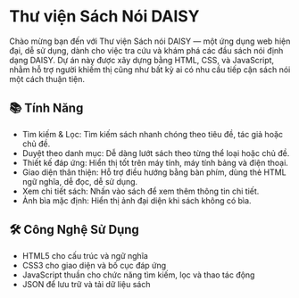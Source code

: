# Thư viện Sách Nói DAISY
Chào mừng bạn đến với Thư viện Sách nói DAISY — một ứng dụng web hiện đại, dễ sử dụng, dành cho việc tra cứu và khám phá các đầu sách nói định dạng DAISY. Dự án này được xây dựng bằng HTML, CSS, và JavaScript, nhằm hỗ trợ người khiếm thị cũng như bất kỳ ai có nhu cầu tiếp cận sách nói một cách thuận tiện.

## 📚 Tính Năng
- Tìm kiếm & Lọc: Tìm kiếm sách nhanh chóng theo tiêu đề, tác giả hoặc chủ đề.
- Duyệt theo danh mục: Dễ dàng lướt sách theo từng thể loại hoặc chủ đề.
- Thiết kế đáp ứng: Hiển thị tốt trên máy tính, máy tính bảng và điện thoại.
- Giao diện thân thiện: Hỗ trợ điều hướng bằng bàn phím, dùng thẻ HTML ngữ nghĩa, dễ đọc, dễ sử dụng.
- Xem chi tiết sách: Nhấn vào sách để xem thêm thông tin chi tiết.
- Ảnh bìa mặc định: Hiển thị ảnh đại diện khi sách không có bìa.

## 🛠️ Công Nghệ Sử Dụng
- HTML5 cho cấu trúc và ngữ nghĩa
- CSS3 cho giao diện và bố cục đáp ứng
- JavaScript thuần cho chức năng tìm kiếm, lọc và thao tác động
- JSON để lưu trữ và tải dữ liệu sách